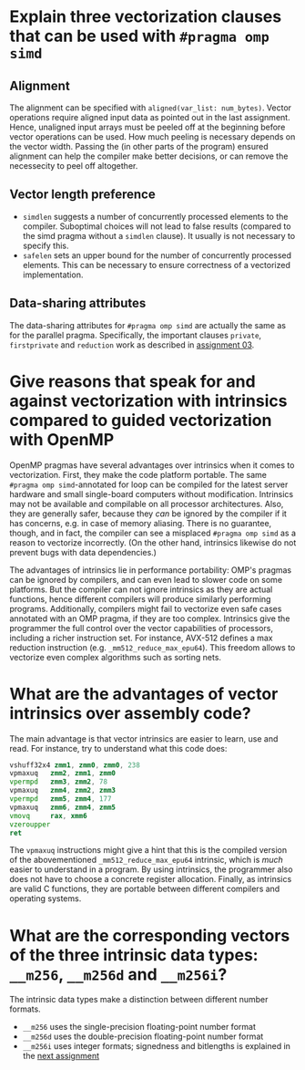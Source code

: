 # Explain three vectorization clauses that can be used with `#pragma omp simd`
## Alignment
The alignment can be specified with `aligned(var_list: num_bytes)`.
Vector operations require aligned input data as pointed out in the last assignment.
Hence, unaligned input arrays must be peeled off at the beginning before vector operations can be used.
How much peeling is necessary depends on the vector width.
Passing the (in other parts of the program) ensured alignment can help the compiler make better decisions, or can remove the necessecity to peel off altogether.
## Vector length preference
- `simdlen` suggests a number of concurrently processed elements to the compiler.
  Suboptimal choices will not lead to false results (compared to the simd pragma without a `simdlen` clause).
  It usually is not necessary to specify this.
 - `safelen` sets an upper bound for the number of concurrently processed elements.
   This can be necessary to ensure correctness of a vectorized implementation.

## Data-sharing attributes
The data-sharing attributes for `#pragma omp simd` are actually the same as for the parallel pragma.
Specifically, the important clauses `private`, `firstprivate` and `reduction` work as described in [assignment 03](../assignment03/written_answers.md#clarify-how-the-storage-attributes-private-and-firstprivate-differ-from-each-other).

# Give reasons that speak for and against vectorization with intrinsics compared to guided vectorization with OpenMP
OpenMP pragmas have several advantages over intrinsics when it comes to vectorization.
First, they make the code platform portable.
The same `#pragma omp simd`-annotated for loop can be compiled for the latest server hardware and small single-board computers without modification.
Intrinsics may not be available and compilable on all processor architectures.
Also, they are generally safer, because they *can* be ignored by the compiler if it has concerns, e.g. in case of memory aliasing.
There is no guarantee, though, and in fact, the compiler can see a misplaced `#pragma omp simd` as a reason to vectorize incorrectly.
(On the other hand, intrinsics likewise do not prevent bugs with data dependencies.)

The advantages of intrinsics lie in performance portability:
OMP's pragmas can be ignored by compilers, and can even lead to slower code on some platforms.
But the compiler can not ignore intrinsics as they are actual functions, hence different compilers will produce similarly performing programs.
Additionally, compilers might fail to vectorize even safe cases annotated with an OMP pragma, if they are too complex.
Intrinsics give the programmer the full control over the vector capabilities of processors, including a richer instruction set.
For instance, AVX-512 defines a max reduction instruction (e.g. `_mm512_reduce_max_epu64`).
This freedom allows to vectorize even complex algorithms such as sorting nets.

# What are the advantages of vector intrinsics over assembly code?
The main advantage is that vector intrinsics are easier to learn, use and read.
For instance, try to understand what this code does:
```asm
vshuff32x4 zmm1, zmm0, zmm0, 238
vpmaxuq   zmm2, zmm1, zmm0
vpermpd   zmm3, zmm2, 78
vpmaxuq   zmm4, zmm2, zmm3
vpermpd   zmm5, zmm4, 177
vpmaxuq   zmm6, zmm4, zmm5
vmovq     rax, xmm6
vzeroupper
ret
```
The `vpmaxuq` instructions might give a hint that this is the compiled version of the abovementioned `_mm512_reduce_max_epu64` intrinsic, which is *much* easier to understand in a program.
By using intrinsics, the programmer also does not have to choose a concrete register allocation.
Finally, as intrinsics are valid C functions, they are portable between different compilers and operating systems.

# What are the corresponding vectors of the three intrinsic data types: `__m256`, `__m256d` and `__m256i`?
The intrinsic data types make a distinction between different number formats.
- `__m256` uses the single-precision floating-point number format
- `__m256d` uses the double-precision floating-point number format
- `__m256i` uses integer formats; signedness and bitlengths is explained in the [next assignment](../assignment08/written_answers.md)
